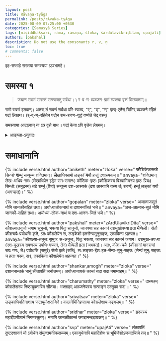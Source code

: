 ```yaml
---
layout: post
title: Rāvaṇa-tyāga
permalink: /posts/rAvaNa-tyAga
date: 2025-08-09 07:25:00 +0530
categories: [Samasyā Series]
tags: [niṣiddhākṣarī, rāma, rāvaṇa, śloka, śārdūlavikrīḍitam, upajāti]  # TAG names should always be lowercase
authors: [pakshal]
description: Do not use the consonants r, v, ṇ
toc: true
# comments: false
---
```


इह-सप्ताहे सरलया समस्यया ऽऽरभामहे।

# समस्या १

> जघान रावणं रामस्तं सन्त्यजतु सर्वथा। \\
> र-व-ण-व्यञ्जन-ग्रामं त्यक्त्वा वृत्तं विरच्यताम्॥

रामो रावणं हतवान्। अतस् तं रावणं सर्वथा परि-त्यज्य, "र्", "व्", "ण्" इत्य्-एतैस् त्रिभिर् व्यञ्जनै रहितं पद्यं लिखथ। (र्-व्-ण्-रहितेन पद्येन राम-रावण-युद्धं वर्ण्यते चेद् वरम्)

 समस्याया आद्यत्वान् ना ऽत्र वृत्ते बाधः। पद्यं केना ऽपि वृत्तेन लेख्यम्।


<details>
  <summary>आङ्ग्ला-ऽनुवादः</summary>
<div markdown="1">

Starting with a simple challenge this week, here we go.

# Challenge #1

> जघान रावणं रामस्तं सन्त्यजतु सर्वथा।\\
> र-व-ण-व्यञ्जन-ग्रामं त्यक्त्वा वृत्तं विरच्यताम्॥

Rāma killed Rāvaṇa. So now abandon him completely and write a verse without the letters र्, व् and ण् being used anywhere in it.

(_Bonus points if you can describe Rāma Rāvaṇa Yuddha in your verse without using र्, व्, ण्_)

Note the above śloka was only the problem, you are not supposed to modify it or anything. You have to compose your own verse.
Also, since this is the first challenge, there are no constraints on the metre. You are free to use any metre.
  
</div>

</details>


# समाधानानि

{% include verse.html
   author="aniketh"
   meter="zloka"
   verse="
     <strong>कौ</strong>शिकेष्टस्तटे सिन्धोः
     <strong>श</strong>म्भुं सम्पूज्य शक्तिमान्।
     <strong>ले</strong>खाधिपसमो लङ्कां
     <strong>य</strong>यौ हन्तुं दशास्यकम्॥
     "
   anvaya="शक्तिमान् लेख-अधिप-समः (लेखाधिपेन इद्रेण समः समानः) कौशिक-इष्टः (कौशिकस्य विश्वामित्रस्य इष्टः प्रियः) सिन्धोः (समुद्रस्य) तटे शम्भुं (शिवं) सम्पूज्य दश-आस्यकं (दश आस्यानि यस्य तं; रावणं) हन्तुं लङ्कां ययौ (अगच्छत्)।"
%}

{% include verse.html
   author="gopalan"
   meter="zloka"
   verse="
     अजात्मजसुतं नौमि जानकीसहितं तथा।
     अयोध्यालोकनाथं च दशाननजितं भजे॥
   "
   anvaya="अज-आत्मज-सुतं नौमि जानकी-सहितं तथा। अयोध्या-लोक-नाथं च दश-आनन-जितं भजे।"
%}

{% include verse.html
   author="pakshal"
   meter="zArdUlavikrIDita"
   verse="
    कौशल्यातनुजो जगाम सुभुजो, भक्त्या पितुः सानुजो,
    जानक्या सह काननं दशमुखोपध्या हृता मैथिली।
    सेतौ कीशचयैः पयोधसि कृते, ऽतः कौशलेयेन स,
    लङ्केशो हतसैन्यसूनुसहज, एकाकिना ऽहन्यत॥
   "
   anvaya="कौशल्या-तनुजः सुभुजः स-अनुजः, पितुः भक्त्या, जानक्या सह काननं जगाम। दशमुख-उपध्या (दश-मुखस्य रावणस्य उपधिः वञ्चनं, तेन) मैथिली हृता [अभवत्]। अतः, कीश-चयैः (कीशानां वानराणां चयः गणः, तैः) पयोधसि (समुद्रे) सेतौ कृते [सति], सः लङ्का-ईशः हत-सैन्य-सूनु-सहजः (सैन्यं सूनुः सहजाः च हताः यस्य, सः), एकाकिना कौशलेयेन अहन्यत।"
%}


{% include verse.html
   author="shankar,amogh"
   meter="zloka"
   verse="
    दशाननान्तकं भानुं सीतापतिं जनोत्तमम्।
    अयोध्यानायकं कान्तं सदा सदा नमाम्यहम्॥
   "
%}


{% include verse.html
   author="charumathy"
   meter="zloka"
   verse="
    दास्यहम् कोसलेशस्य निष्ठायुक्तास्मि सीतया।
    भक्ताहम् आञ्जनेयस्य सत्सङ्ग उत्सुका सदा॥
   "
%}

{% include verse.html
   author="srivatsav"
   meter="zloka"
   verse="
    लङ्काधिपतिनाशाय जटायुमोक्षदायिने।
    कालनेमिनिहन्ताया कोसलेशाय मङ्गलम्॥
   "
%}

{% include verse.html
   author="sridhar"
   meter="zloka"
   verse="
    हृदयस्थं महादीपमीशानं निगमस्तुतम्। 
    नमामि जानकीकान्तं जगदानन्ददायकम्॥
   "
%}


{% include verse.html
   author="svp"
   meter="upajAti"
   verse="
    लंकापतिं दुष्टदशाननं यो ऽबोधेन संयुक्तमनीकसज्जम्।
    एकायुधेनापि महादिशेषः स भूमिजेशोऽजयदन्तिमे तम्॥
   "
%}
